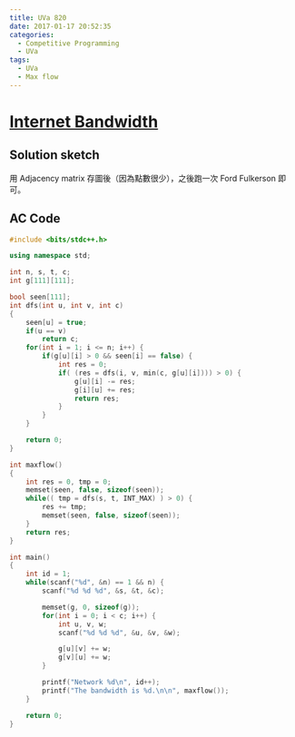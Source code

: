 ```yaml
---
title: UVa 820
date: 2017-01-17 20:52:35
categories:
  - Competitive Programming
  - UVa
tags:
  - UVa
  - Max flow
---
```


# [Internet Bandwidth](https://uva.onlinejudge.org/index.php?option=com_onlinejudge&Itemid=8&page=show_problem&category=24&problem=761)

## Solution sketch

用 Adjacency matrix 存圖後（因為點數很少），之後跑一次 Ford Fulkerson 即可。

<!-- more -->

## AC Code

```c++
#include <bits/stdc++.h>

using namespace std;

int n, s, t, c;
int g[111][111];

bool seen[111];
int dfs(int u, int v, int c)
{
	seen[u] = true;
	if(u == v)
		return c;
	for(int i = 1; i <= n; i++) {
		if(g[u][i] > 0 && seen[i] == false) {
			int res = 0;
			if( (res = dfs(i, v, min(c, g[u][i]))) > 0) {
				g[u][i] -= res;
				g[i][u] += res;
				return res;
			}
		}
	}

	return 0;
}

int maxflow()
{
	int res = 0, tmp = 0;
	memset(seen, false, sizeof(seen));
	while(( tmp = dfs(s, t, INT_MAX) ) > 0) {
		res += tmp;
		memset(seen, false, sizeof(seen));
	}
	return res;
}

int main()
{
	int id = 1;
	while(scanf("%d", &n) == 1 && n) {
		scanf("%d %d %d", &s, &t, &c);

		memset(g, 0, sizeof(g));
		for(int i = 0; i < c; i++) {
			int u, v, w;
			scanf("%d %d %d", &u, &v, &w);

			g[u][v] += w;
			g[v][u] += w;
		}

		printf("Network %d\n", id++);
		printf("The bandwidth is %d.\n\n", maxflow());
	}

	return 0;
}

```
